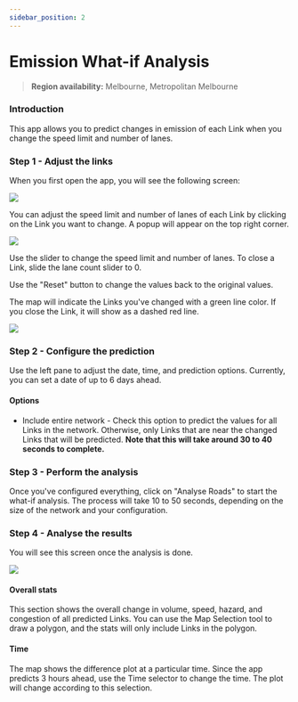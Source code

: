```yaml
---
sidebar_position: 2
---
```


# Emission What-if Analysis

> **Region availability:** Melbourne, Metropolitan Melbourne

### Introduction

This app allows you to predict changes in emission of each Link when you change the speed limit and number of lanes.

### Step 1 - Adjust the links

When you first open the app, you will see the following screen:

![](/img/map/apps/emission-whatif.png)

You can adjust the speed limit and number of lanes of each Link by clicking on the Link you want to change.
A popup will appear on the top right corner.

![](/img/map/apps/roads-what-if-adjustment.png)

Use the slider to change the speed limit and number of lanes.
To close a Link, slide the lane count slider to 0.

Use the "Reset" button to change the values back to the original values.

The map will indicate the Links you've changed with a green line color.
If you close the Link, it will show as a dashed red line.

![](/img/map/apps/closed-changed-links.png)

### Step 2 - Configure the prediction

Use the left pane to adjust the date, time, and prediction options.
Currently, you can set a date of up to 6 days ahead.

#### Options

- Include entire network - Check this option to predict the values for all Links in the network. Otherwise, only Links that are near the changed Links that will be predicted. **Note that this will take around 30 to 40 seconds to complete.**

### Step 3 - Perform the analysis

Once you've configured everything, click on "Analyse Roads" to start the what-if analysis.
The process will take 10 to 50 seconds, depending on the size of the network and your configuration.

### Step 4 - Analyse the results

You will see this screen once the analysis is done.

![](/img/map/apps/emission-whatif-results.png)

#### Overall stats

This section shows the overall change in volume, speed, hazard, and congestion of all predicted Links.
You can use the Map Selection tool to draw a polygon, and the stats will only include Links in the polygon.

#### Time

The map shows the difference plot at a particular time.
Since the app predicts 3 hours ahead, use the Time selector to change the time.
The plot will change according to this selection.
